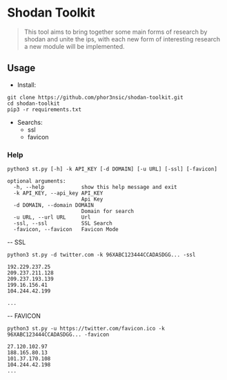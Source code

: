 # Shodan Toolkit

> This tool aims to bring together some main forms of research by shodan and unite the ips, with each new form of interesting research a new module will be implemented.

## Usage

- Install:

```
git clone https://github.com/phor3nsic/shodan-toolkit.git
cd shodan-toolkit
pip3 -r requirements.txt
```

- Searchs:
	- ssl
	- favicon

### Help
```
python3 st.py [-h] -k API_KEY [-d DOMAIN] [-u URL] [-ssl] [-favicon]

optional arguments:
  -h, --help            show this help message and exit
  -k API_KEY, --api_key API_KEY
                        Api Key
  -d DOMAIN, --domain DOMAIN
                        Domain for search
  -u URL, --url URL     Url
  -ssl, --ssl           SSL Search
  -favicon, --favicon   Favicon Mode
```

-- SSL

```
python3 st.py -d twitter.com -k 96XABC123444CCADASDGG... -ssl

192.229.237.25
209.237.211.128
209.237.193.139
199.16.156.41
104.244.42.199

...
```

-- FAVICON

```
python3 st.py -u https://twitter.com/favicon.ico -k 96XABC123444CCADASDGG... -favicon

27.120.102.97
188.165.80.13
101.37.170.108
104.244.42.198
...
```

